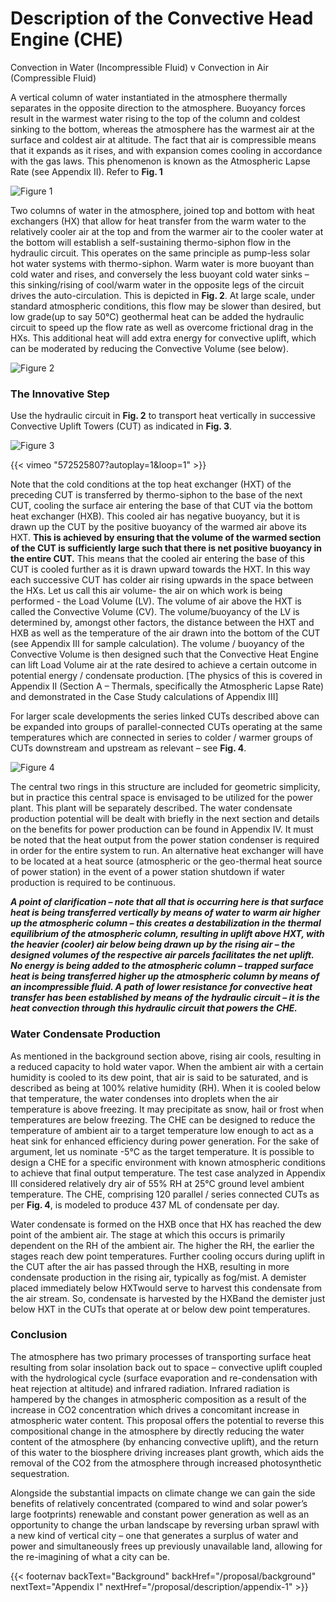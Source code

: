 # Description of the Convective Head Engine (CHE)

Convection in Water (Incompressible Fluid) v Convection in Air (Compressible Fluid)

A vertical column of water instantiated in the atmosphere thermally separates in the opposite direction to the atmosphere. Buoyancy forces result in the warmest water rising to the top of the column and coldest sinking to the bottom, whereas the atmosphere has the warmest air at the surface and coldest air at altitude.  The fact that air is compressible means that it expands as it rises, and with expansion comes cooling in accordance with the gas laws. This phenomenon is known as the Atmospheric Lapse Rate (see Appendix II).  Refer to __Fig. 1__

![Figure 1](/images/figure1.png)

Two columns of water in the atmosphere, joined top and bottom with heat exchangers (HX) that allow for heat transfer from the warm water to the relatively cooler air at the top and from the warmer air to the cooler water at the bottom will establish a self-sustaining thermo-siphon flow in the hydraulic circuit. This operates on the same principle as pump-less solar hot water systems with thermo-siphon.  Warm water is more buoyant than cold water and rises, and conversely the less buoyant cold water sinks – this sinking/rising of cool/warm water in the opposite legs of the circuit drives the auto-circulation.  This is depicted in __Fig. 2__.  At large scale, under standard atmospheric conditions, this flow may be slower than desired, but low grade(up to say 50°C) geothermal heat can be added the hydraulic circuit to speed up the flow rate as well as overcome frictional drag in the HXs.  This additional heat will add extra energy for convective uplift, which can be moderated by reducing the Convective Volume (see below).

![Figure 2](/images/figure2_animation.gif)

### The Innovative Step

Use the hydraulic circuit in __Fig. 2__ to transport heat vertically in successive Convective Uplift Towers (CUT) as indicated in __Fig. 3__.

![Figure 3](/images/figure3_animated.gif)

{{< vimeo "572525807?autoplay=1&loop=1" >}}

Note that the cold conditions at the top heat exchanger (HXT) of the preceding CUT is transferred by thermo-siphon to the base of the next CUT, cooling the surface air entering the base of that CUT via the bottom heat exchanger (HXB).  This cooled air has negative buoyancy, but it is drawn up the CUT by the positive buoyancy of the warmed air above its HXT.  **This is achieved by ensuring that the volume of the warmed section of the CUT is sufficiently large such that there is net positive buoyancy in the entire CUT.**  This means that the cooled air entering the base of this CUT is cooled further as it is drawn upward towards the HXT.  In this way each successive CUT has colder air rising upwards in the space between the HXs.  Let us call this air volume- the air on which work is being performed - the Load Volume (LV). The volume of air above the HXT is called the Convective Volume (CV).  The volume/buoyancy of the LV is determined by, amongst other factors, the distance between the HXT and HXB as well as the temperature of the air drawn into the bottom of the CUT (see Appendix III for sample calculation).  The volume / buoyancy of the Convective Volume is then designed such that the Convective Heat Engine can lift Load Volume air at the rate desired to achieve a certain outcome in potential energy / condensate production. [The physics of this is covered in Appendix II (Section A – Thermals, specifically the Atmospheric Lapse Rate) and demonstrated in the Case Study calculations of Appendix III]

For larger scale developments the series linked CUTs described above can be expanded into groups of parallel-connected CUTs operating at the same temperatures which are connected in series to colder / warmer groups of CUTs downstream and upstream as relevant – see __Fig. 4__.

![Figure 4](/images/figure4.png)

The central two rings in this structure are included for geometric simplicity, but in practice this central space is envisaged to be utilized for the power plant.  This plant will be separately described.  The water condensate production potential will be dealt with briefly in the next section and details on the benefits for power production can be found in Appendix IV.  It must be noted that the heat output from the power station condenser is required in order for the entire system to run.  An alternative heat exchanger will have to be located at a heat source (atmospheric or the geo-thermal heat source of power station) in the event of a power station shutdown if water production is required to be continuous.

__*A point of clarification – note that all that is occurring here is that surface heat is being transferred vertically by means of water to warm air higher up the atmospheric column – this creates a destabilization in the thermal equilibrium of the atmospheric column, resulting in uplift above HXT, with the heavier (cooler) air below being drawn up by the rising air – the designed volumes of the respective air parcels facilitates the net uplift.  No energy is being added to the atmospheric column – trapped surface heat is being transferred higher up the atmospheric column by means of an incompressible fluid.  A path of lower resistance for convective heat transfer has been established by means of the hydraulic circuit – it is the heat convection through this hydraulic circuit that powers the CHE.*__

### Water Condensate Production

As mentioned in the background section above, rising air cools, resulting in a reduced capacity to hold water vapor.  When the ambient air with a certain humidity is cooled to its dew point, that air is said to be saturated, and is described as being at 100% relative humidity (RH).  When it is cooled below that temperature, the water condenses into droplets when the air temperature is above freezing.  It may precipitate as snow, hail or frost when temperatures are below freezing.  The CHE can be designed to reduce the temperature of ambient air to a target temperature low enough to act as a heat sink for enhanced efficiency during power generation.  For the sake of argument, let us nominate -5°C as the target temperature.  It is possible to design a CHE for a specific environment with known atmospheric conditions to achieve that final output temperature. The test case analyzed in Appendix III considered relatively dry air of 55% RH at 25°C ground level ambient temperature.  The CHE, comprising 120 parallel / series connected CUTs as per __Fig. 4__, is modeled to produce 437 ML of condensate per day.

Water condensate is formed on the HXB once that HX has reached the dew point of the ambient air. The stage at which this occurs is primarily dependent on the RH of the ambient air.  The higher the RH, the earlier the stages reach dew point temperatures.  Further cooling occurs during uplift in the CUT after the air has passed through the HXB, resulting in more condensate production in the rising air, typically as fog/mist.  A demister placed immediately below HXTwould serve to harvest this condensate from the air stream.
So, condensate is harvested by the HXBand the demister just below HXT in the CUTs that operate at or below dew point temperatures.

### Conclusion

The atmosphere has two primary processes of transporting surface heat resulting from solar insolation back out to space – convective uplift coupled with the hydrological cycle (surface evaporation and re-condensation with heat rejection at altitude) and infrared radiation.  Infrared radiation is hampered by the changes in atmospheric composition as a result of the increase in CO2 concentration which drives a concomitant increase in atmospheric water content.
This proposal offers the potential to reverse this compositional change in the atmosphere by directly reducing the water content of the atmosphere (by enhancing convective uplift), and the return of this water to the biosphere driving increases plant growth, which aids the removal of the CO2 from the atmosphere through increased photosynthetic sequestration.

Alongside the substantial impacts on climate change we can gain the side benefits of relatively concentrated (compared to wind and solar power’s large footprints) renewable and constant power generation as well as an opportunity to change the urban landscape by reversing urban sprawl with a new kind of vertical city – one that generates a surplus of water and power and simultaneously frees up previously unavailable land, allowing for the re-imagining of what a city can be.

{{< footernav  backText="Background" backHref="/proposal/background" nextText="Appendix I" nextHref="/proposal/description/appendix-1" >}}

